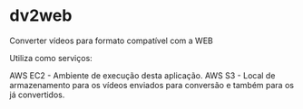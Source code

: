 dv2web
======

Converter vídeos para formato compatível com a WEB

Utiliza como serviços:

AWS EC2 - Ambiente de execução desta aplicação.
AWS S3 - Local de armazenamento para os vídeos enviados para conversão e também para os já convertidos.
